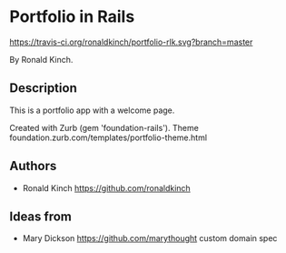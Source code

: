 # Portfolio in Rails
https://travis-ci.org/ronaldkinch/portfolio-rlk.svg?branch=master

By Ronald Kinch.

## Description
This is a portfolio app with a welcome page.

Created with Zurb (gem 'foundation-rails').
Theme foundation.zurb.com/templates/portfolio-theme.html

## Authors

* Ronald Kinch https://github.com/ronaldkinch

## Ideas from

* Mary Dickson https://github.com/marythought
  custom domain spec
